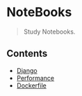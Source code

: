 # NoteBooks
> Study Notebooks.


## Contents
- [Django](./django)
- [Performance](.performance)
- [Dockerfile](./Dockerfile)

